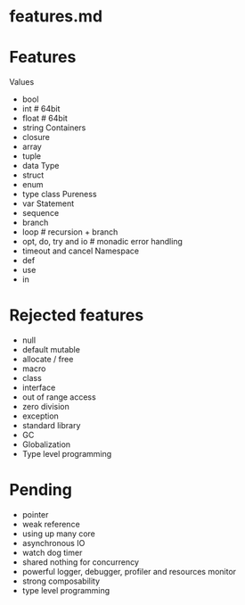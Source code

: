 # features.md

# Features
Values
- bool
- int   # 64bit
- float # 64bit
- string
Containers
- closure
- array
- tuple
- data
Type
- struct
- enum
- type class
Pureness
- var
Statement
- sequence
- branch
- loop # recursion + branch
- opt, do, try and io # monadic error handling
- timeout and cancel
Namespace
- def
- use 
- in

# Rejected features
- null
- default mutable
- allocate / free
- macro
- class
- interface
- out of range access
- zero division
- exception
- standard library
- GC
- Globalization
- Type level programming

# Pending
- pointer
- weak reference
- using up many core
- asynchronous IO
- watch dog timer
- shared nothing for concurrency
- powerful logger, debugger, profiler and resources monitor
- strong composability
- type level programming
